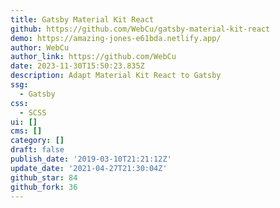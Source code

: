 ```yaml
---
title: Gatsby Material Kit React
github: https://github.com/WebCu/gatsby-material-kit-react
demo: https://amazing-jones-e61bda.netlify.app/
author: WebCu
author_link: https://github.com/WebCu
date: 2023-11-30T15:50:23.835Z
description: Adapt Material Kit React to Gatsby
ssg:
  - Gatsby
css:
  - SCSS
ui: []
cms: []
category: []
draft: false
publish_date: '2019-03-10T21:21:12Z'
update_date: '2021-04-27T21:30:04Z'
github_star: 84
github_fork: 36
---
```

